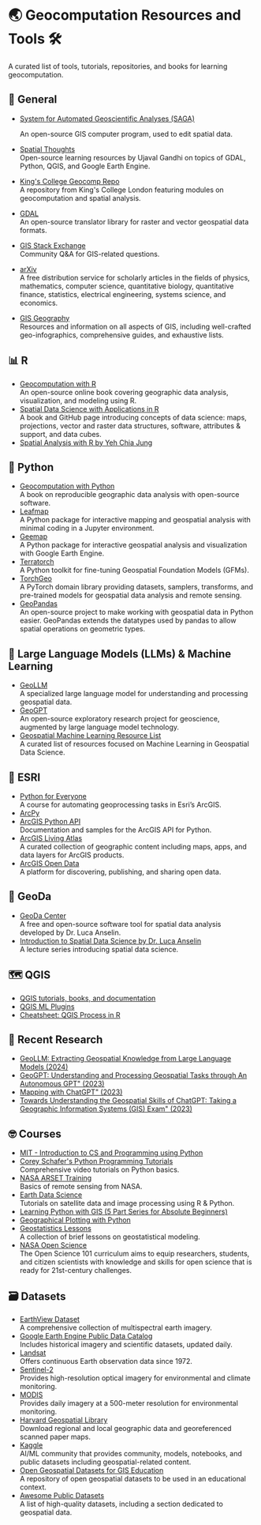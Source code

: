 # 🌏 Geocomputation Resources and Tools 🛠️ 
A curated list of tools, tutorials, repositories, and books for learning geocomputation.

## 🌼 **General**
- [System for Automated Geoscientific Analyses (SAGA)](https://saga-gis.sourceforge.io/en/index.html)

   An open-source GIS computer program, used to edit spatial data.
- [Spatial Thoughts](https://github.com/spatialthoughts)  
  Open-source learning resources by Ujaval Gandhi on topics of GDAL, Python, QGIS, and Google Earth Engine.
- [King's College Geocomp Repo](https://github.com/kingsgeocomp/)  
  A repository from King's College London featuring modules on geocomputation and spatial analysis.
- [GDAL](https://github.com/OSGeo/GDAL)  
  An open-source translator library for raster and vector geospatial data formats.
- [GIS Stack Exchange](https://gis.stackexchange.com/)  
  Community Q&A for GIS-related questions.
- [arXiv](https://arxiv.org/)  
  A free distribution service for scholarly articles in the fields of physics, mathematics, computer science, quantitative biology, quantitative finance, statistics, electrical engineering, systems science, and economics.
- [GIS Geography](https://gisgeography.com/)  
  Resources and information on all aspects of GIS, including well-crafted geo-infographics, comprehensive guides, and exhaustive lists.

## 📊 **R**
- [Geocomputation with R](https://r.geocompx.org/)  
  An open-source online book covering geographic data analysis, visualization, and modeling using R.
- [Spatial Data Science with Applications in R](https://r-spatial.org/book/)  
  A book and GitHub page introducing concepts of data science: maps, projections, vector and raster data structures, software, attributes & support, and data cubes.
- [Spatial Analysis with R by Yeh Chia Jung](https://chiajung-yeh.github.io/Spatial-Analysis/)

## 🐍 **Python**
- [Geocomputation with Python](https://py.geocompx.org/)  
  A book on reproducible geographic data analysis with open-source software.
- [Leafmap](https://github.com/opengeos/leafmap)  
  A Python package for interactive mapping and geospatial analysis with minimal coding in a Jupyter environment.
- [Geemap](https://github.com/gee-community/geemap)  
  A Python package for interactive geospatial analysis and visualization with Google Earth Engine.
- [Terratorch](https://github.com/IBM/terratorch)  
  A Python toolkit for fine-tuning Geospatial Foundation Models (GFMs).
- [TorchGeo](https://github.com/microsoft/torchgeo)  
  A PyTorch domain library providing datasets, samplers, transforms, and pre-trained models for geospatial data analysis and remote sensing.
- [GeoPandas](https://geopandas.org/en/stable/docs.html)  
  An open-source project to make working with geospatial data in Python easier. GeoPandas extends the datatypes used by pandas to allow spatial operations on geometric types.

## 🧠 **Large Language Models (LLMs) & Machine Learning**
- [GeoLLM](https://github.com/rohinmanvi/GeoLLM?tab=readme-ov-file)  
  A specialized large language model for understanding and processing geospatial data.
- [GeoGPT](https://geogpt.deep-time.org/)  
  An open-source exploratory research project for geoscience, augmented by large language model technology.
- [Geospatial Machine Learning Resource List](https://github.com/deepVector/geospatial-machine-learning?tab=readme-ov-file)  
  A curated list of resources focused on Machine Learning in Geospatial Data Science.

## 🌲 **ESRI**
- [Python for Everyone](https://www.esri.com/training/catalog/57630436851d31e02a43f13c/python-for-everyone/)  
  A course for automating geoprocessing tasks in Esri’s ArcGIS.
- [ArcPy](https://pro.arcgis.com/en/pro-app/latest/arcpy/main/arcgis-pro-arcpy-reference.htm)
- [ArcGIS Python API](https://github.com/Esri/arcgis-python-api/tree/master)  
  Documentation and samples for the ArcGIS API for Python.
- [ArcGIS Living Atlas](https://livingatlas.arcgis.com/en/home/)  
  A curated collection of geographic content including maps, apps, and data layers for ArcGIS products.
- [ArcGIS Open Data](https://www.esri.com/en-us/arcgis/products/arcgis-open-data)  
  A platform for discovering, publishing, and sharing open data.

## 🌱 **GeoDa**
- [GeoDa Center](https://geodacenter.github.io/)  
  A free and open-source software tool for spatial data analysis developed by Dr. Luca Anselin.
- [Introduction to Spatial Data Science by Dr. Luca Anselin](https://www.youtube.com/watch?v=JwHxJsesG2Y&list=PLzREt6r1NenmFyTw8v2JZpEE4PZGNi5Ht)  
  A lecture series introducing spatial data science.

## 🗺️ **QGIS**
- [QGIS tutorials, books, and documentation](https://www.qgistutorials.com/en/docs/learning_resources.html)
- [QGIS ML Plugins](https://plugins.qgis.org/plugins/tags/machine-learning/)
- [Cheatsheet: QGIS Process in R](https://github.com/ambarja/cheatsheet-qgisprocess?tab=readme-ov-file)  

## 📝 **Recent Research**
- [GeoLLM: Extracting Geospatial Knowledge from Large Language Models (2024)](https://arxiv.org/abs/2310.06213)
- [GeoGPT: Understanding and Processing Geospatial Tasks through An Autonomous GPT" (2023)](https://arxiv.org/abs/2307.07930)
- [Mapping with ChatGPT" (2023)](https://www.mdpi.com/2220-9964/12/7/284)
- [Towards Understanding the Geospatial Skills of ChatGPT: Taking a Geographic Information Systems (GIS) Exam" (2023)](https://www.semanticscholar.org/paper/Towards-Understanding-the-Geospatial-Skills-of-a-Mooney-Cui/d6de7e7b86717c74a3e54839f6f8c2ee28f52b8e)

## 🤓 **Courses**
- [MIT - Introduction to CS and Programming using Python](https://ocw.mit.edu/courses/6-100l-introduction-to-cs-and-programming-using-python-fall-2022/)
- [Corey Schafer's Python Programming Tutorials](https://www.youtube.com/playlist?list=PL-osiE80TeTt2d9bfVyTiXJA-UTHn6WwU)  
  Comprehensive video tutorials on Python basics.
- [NASA ARSET Training](https://appliedsciences.nasa.gov/get-involved/training/english/arset-fundamentals-remote-sensing)  
  Basics of remote sensing from NASA.
- [Earth Data Science](https://www.earthdatascience.org/)  
  Tutorials on satellite data and image processing using R & Python.
- [Learning Python with GIS (5 Part Series for Absolute Beginners)](https://www.youtube.com/watch?v=znpjoOt9mtU&list=PLtrmEEvdGsNr3M2t1xqqB7672gQte9TqF)
- [Geographical Plotting with Python](https://www.youtube.com/watch?v=E6gvtfQHJUs&list=PLQVvvaa0QuDfpEcGUM6ogsbrlWtqpS5-1&index=22&t=0s)
- [Geostatistics Lessons](https://geostatisticslessons.com/)  
  A collection of brief lessons on geostatistical modeling.
- [NASA Open Science](https://nasa.github.io/Transform-to-Open-Science/)  
  The Open Science 101 curriculum aims to equip researchers, students, and citizen scientists with knowledge and skills for open science that is ready for 21st-century challenges.

## 🗃️ **Datasets**
- [EarthView Dataset](https://huggingface.co/datasets/satellogic/EarthView)  
  A comprehensive collection of multispectral earth imagery.
- [Google Earth Engine Public Data Catalog](https://developers.google.com/earth-engine/datasets)  
  Includes historical imagery and scientific datasets, updated daily.
- [Landsat](https://www.usgs.gov/landsat-missions/landsat-collection-2)  
  Offers continuous Earth observation data since 1972.
- [Sentinel-2](https://documentation.dataspace.copernicus.eu/Data/SentinelMissions/Sentinel2.html)  
  Provides high-resolution optical imagery for environmental and climate monitoring.
- [MODIS](https://modis.gsfc.nasa.gov/data/)  
  Provides daily imagery at a 500-meter resolution for environmental monitoring.
- [Harvard Geospatial Library](https://library.harvard.edu/services-tools/harvard-geospatial-library)  
  Download regional and local geographic data and georeferenced scanned paper maps.
- [Kaggle](https://www.kaggle.com/)  
  AI/ML community that provides community, models, notebooks, and public datasets including geospatial-related content.
- [Open Geospatial Datasets for GIS Education](https://github.com/andrea-ballatore/open-geo-data-education)  
  A repository of open geospatial datasets to be used in an educational context. 
- [Awesome Public Datasets](https://github.com/awesomedata/awesome-public-datasets)  
  A list of high-quality datasets, including a section dedicated to geospatial data.

